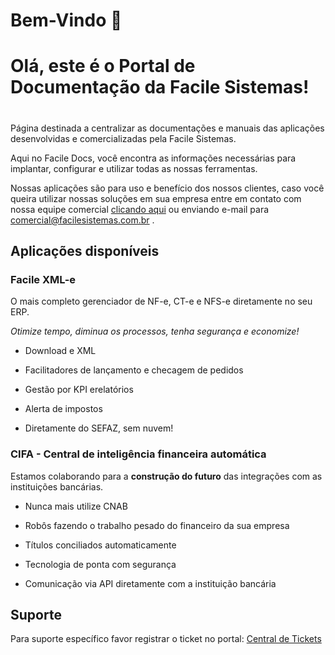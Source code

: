 # Bem-Vindo 🚀

# Olá, este é o **Portal de Documentação** da Facile Sistemas!

# 

Página destinada a centralizar as documentações e manuais das aplicações desenvolvidas e comercializadas pela Facile Sistemas.

Aqui no Facile Docs, você encontra as informações necessárias para implantar, configurar e utilizar todas as nossas ferramentas. 

Nossas aplicações são para uso e benefício dos nossos clientes, caso você queira utilizar nossas soluções em sua empresa entre em contato com nossa equipe comercial [clicando aqui](mailto:comercial@facilesistemas.com.br) ou enviando e-mail para comercial@facilesistemas.com.br .



## Aplicações disponíveis

### Facile XML-e

O mais completo gerenciador de NF-e, CT-e e NFS-e diretamente no seu ERP. 

*Otimize tempo, diminua os processos, tenha segurança e economize!*

- Download e XML

- Facilitadores de lançamento e checagem de pedidos

- Gestão por KPI erelatórios

- Alerta de impostos

- Diretamente do SEFAZ, sem nuvem!



### CIFA - Central de inteligência financeira automática

Estamos colaborando para a **construção do futuro** das integrações com as instituições bancárias.

- Nunca mais utilize CNAB

- Robôs fazendo o trabalho pesado do financeiro da sua empresa

- Títulos conciliados automaticamente

- Tecnologia de ponta com segurança

- Comunicação via API diretamente com a instituição bancária

## Suporte

Para suporte específico favor registrar o ticket no portal: [Central de Tickets](http://suporte.facilesistemas.com.br/)

## 
